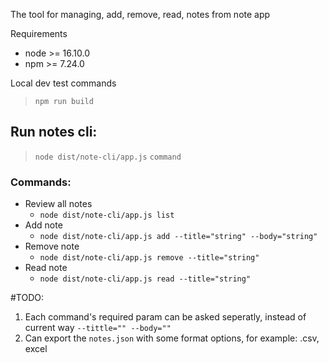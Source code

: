 The tool for managing, add, remove, read, notes from note app

Requirements
- node >= 16.10.0
- npm >= 7.24.0

Local dev test commands
 > `npm run build`

## Run notes cli:
> `node dist/note-cli/app.js` `command`
### Commands: 
- Review all notes
  -  `node dist/note-cli/app.js list`
- Add note
    -  `node dist/note-cli/app.js add --title="string" --body="string"`
- Remove note
    -  `node dist/note-cli/app.js remove --title="string"`
- Read note
    -  `node dist/note-cli/app.js read --title="string"`


#TODO:
1. Each command's required param can be asked seperatly, instead of current  way `--tittle="" --body=""`
2. Can export the `notes.json` with some format options, for example: .csv, excel
